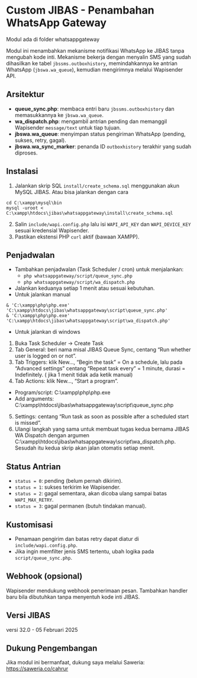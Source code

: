 # Custom JIBAS - Penambahan WhatsApp Gateway

Modul ada di folder whatsappgateway

Modul ini menambahkan mekanisme notifikasi WhatsApp ke JIBAS tanpa mengubah kode inti. Mekanisme bekerja dengan menyalin SMS yang sudah dihasilkan ke tabel `jbssms.outboxhistory`, memindahkannya ke antrian WhatsApp (`jbswa.wa_queue`), kemudian mengirimnya melalui Wapisender API.

## Arsitektur
- **queue_sync.php**: membaca entri baru `jbssms.outboxhistory` dan memasukkannya ke `jbswa.wa_queue`.
- **wa_dispatch.php**: mengambil antrian pending dan memanggil Wapisender `message/text` untuk tiap tujuan.
- **jbswa.wa_queue**: menyimpan status pengiriman WhatsApp (pending, sukses, retry, gagal).
- **jbswa.wa_sync_marker**: penanda ID `outboxhistory` terakhir yang sudah diproses.

## Instalasi
1. Jalankan skrip SQL `install/create_schema.sql` menggunakan akun MySQL JIBAS. 
Atau bisa jalankan dengan cara
```
cd C:\xampp\mysql\bin
mysql -uroot < C:\xampp\htdocs\jibas\whatsappgateway\install\create_schema.sql
```
2. Salin `include/wapi.config.php` lalu isi `WAPI_API_KEY` dan `WAPI_DEVICE_KEY` sesuai kredensial Wapisender.
3. Pastikan ekstensi PHP `curl` aktif (bawaan XAMPP).

## Penjadwalan
- Tambahkan penjadwalan (Task Scheduler / cron) untuk menjalankan:
  - `php whatsappgateway/script/queue_sync.php`
  - `php whatsappgateway/script/wa_dispatch.php`
- Jalankan keduanya setiap 1 menit atau sesuai kebutuhan.
- Untuk jalankan manual
```
& 'C:\xampp\php\php.exe' 'C:\xampp\htdocs\jibas\whatsappgateway\script\queue_sync.php'
& 'C:\xampp\php\php.exe' 'C:\xampp\htdocs\jibas\whatsappgateway\script\wa_dispatch.php'
```
- Untuk jalankan di windows
1. Buka Task Scheduler → Create Task
2. Tab General: beri nama misal JIBAS Queue Sync, centang “Run whether user is logged on or not”.
3. Tab Triggers: klik New…, “Begin the task” = On a schedule, lalu pada “Advanced settings” centang “Repeat task every” = 1 minute, durasi = Indefinitely. ( jika 1 menit tidak ada ketik manual)
4. Tab Actions: klik New…, “Start a program”.
- Program/script: C:\xampp\php\php.exe
- Add arguments: C:\xampp\htdocs\jibas\whatsappgateway\script\queue_sync.php
5. Settings: centang “Run task as soon as possible after a scheduled start is missed”.
6. Ulangi langkah yang sama untuk membuat tugas kedua bernama JIBAS WA Dispatch dengan argumen C:\xampp\htdocs\jibas\whatsappgateway\script\wa_dispatch.php. Sesudah itu kedua skrip akan jalan otomatis setiap menit.


## Status Antrian
- `status = 0`: pending (belum pernah dikirim).
- `status = 1`: sukses terkirim ke Wapisender.
- `status = 2`: gagal sementara, akan dicoba ulang sampai batas `WAPI_MAX_RETRY`.
- `status = 3`: gagal permanen (butuh tindakan manual).

## Kustomisasi
- Penamaan pengirim dan batas retry dapat diatur di `include/wapi.config.php`.
- Jika ingin memfilter jenis SMS tertentu, ubah logika pada `script/queue_sync.php`.

## Webhook (opsional)
Wapisender mendukung webhook penerimaan pesan. Tambahkan handler baru bila dibutuhkan tanpa menyentuh kode inti JIBAS.

## Versi JIBAS
versi 32.0 - 05 Februari 2025

## Dukung Pengembangan
Jika modul ini bermanfaat, dukung saya melalui Saweria: https://saweria.co/cahrur
